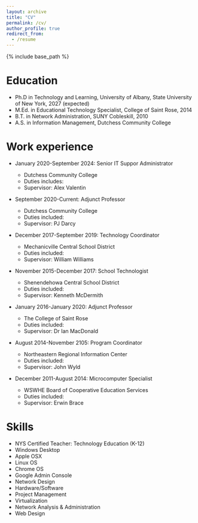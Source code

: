 ```yaml
---
layout: archive
title: "CV"
permalink: /cv/
author_profile: true
redirect_from:
  - /resume
---
```


{% include base_path %}

Education
======
* Ph.D in Technology and Learning, University of Albany, State University of New York, 2027 (expected)
* M.Ed. in Educational Technology Specialist, College of Saint Rose, 2014
* B.T. in Network Administration, SUNY Cobleskill, 2010
* A.S. in Information Management, Dutchess Community College

Work experience
======
* January 2020-September 2024: Senior IT Suppor Administrator
  * Dutchess Community College
  * Duties includes: 
  * Supervisor: Alex Valentin

* September 2020-Current: Adjunct Professor 
  * Dutchess Community College
  * Duties included: 
  * Supervisor: PJ Darcy

* December 2017-September 2019: Technology Coordinator
  * Mechanicville Central School District
  * Duties included: 
  * Supervisor: William Williams

* November 2015-December 2017:  School Technologist
  * Shenendehowa Central School District
  * Duties included: 
  * Supervisor: Kenneth McDermith

* January 2016-January 2020: Adjunct Professor 
  * The College of Saint Rose
  * Duties included: 
  * Supervisor: Dr Ian MacDonald

* August 2014-November 2105: Program Coordinator
  * Northeastern Regional Information Center
  * Duties included: 
  * Supervisor: John Wyld

* December 2011-August 2014: Microcomputer Specialist
  * WSWHE Board of Cooperative Education Services
  * Duties included: 
  * Supervisor: Erwin Brace

Skills
======
* NYS Certified Teacher: Technology Education (K-12)
* Windows Desktop
* Apple OSX
* Linux OS
* Chrome OS
* Google Admin Console
* Network Design
* Hardware/Software 
* Project Management
* Virtualization
* Network Analysis & Administration
* Web Design
